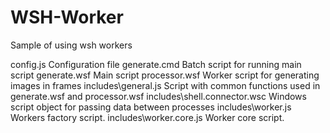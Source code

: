 # WSH-Worker
Sample of using wsh workers

config.js                     Configuration file
generate.cmd			            Batch script for running main script
generate.wsf			            Main script
processor.wsf			            Worker script for generating images in frames
includes\general.js		        Script with common functions used in generate.wsf and processor.wsf
includes\shell.connector.wsc  Windows script object for passing data between processes
includes\worker.js		        Workers factory script.
includes\worker.core.js		    Worker core script.
